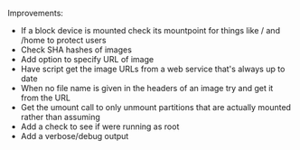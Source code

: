
Improvements:

- If a block device is mounted check its mountpoint for things like / and /home to protect users
- Check SHA hashes of images
- Add option to specify URL of image
- Have script get the image URLs from a web service that's always up to date
- When no file name is given in the headers of an image try and get it from the URL
- Get the umount call to only unmount partitions that are actually mounted rather than assuming
- Add a check to see if were running as root
- Add a verbose/debug output
